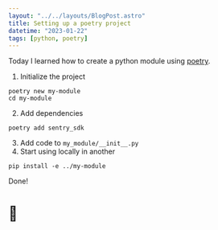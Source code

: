 ```yaml
---
layout: "../../layouts/BlogPost.astro"
title: Setting up a poetry project
datetime: "2023-01-22"
tags: [python, poetry]
---
```


Today I learned how to create a python module using [poetry](https://python-poetry.org/).

1. Initialize the project

```
poetry new my-module
cd my-module
```

2. Add dependencies

```
poetry add sentry_sdk
```

3. Add code to `my_module/__init__.py`
4. Start using locally in another

```
pip install -e ../my-module
```

Done!

# 💬
